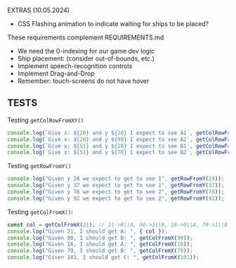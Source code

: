 EXTRAS (10.05.2024)

- CSS Flashing animation to indicate waiting for ships to be placed?

These requirements complement REQUIREMENTS.md

- We need the 0-indexing for our game dev logic
- Ship placement: (consider out-of-bounds, etc.)
- Implement speech-recognition controls
- Implement Drag-and-Drop
- Remember: touch-screens do not have hover

## TESTS

Testing `getColRowFromXY()`

```js  
console.log(`Give x: ${20} and y ${20} I expect to see A1`, getColRowFromXY(20,20));
console.log(`Give x: ${20} and y ${99} I expect to see A2`, getColRowFromXY(20,99));
console.log(`Give x: ${51} and y ${20} I expect to see B1`, getColRowFromXY(51,20));
console.log(`Give x: ${51} and y ${78} I expect to see B2`, getColRowFromXY(51,78));
```

Testing `getRowFromY()`

```js  
console.log("Given y 24 we expect to get to see 1", getRowFromY(24));
console.log("Given y 37 we expect to get to see 1", getRowFromY(37));
console.log("Given y 78 we expect to get to see 2", getRowFromY(78));
console.log("Given y 92 we expect to get to see 2", getRowFromY(92));
```

Testing `getColFromX()`:

```js  
const col = getColFromX(21); // 21->0||A, 90->1||B, 16->0||A, 79->1||B
console.log("Given 21, I should get A: ", { col });
console.log("Given 90, I should get B: ", getColFromX(90));
console.log("Given 16, I should get A: ", getColFromX(16));
console.log("Given 79, I should get B: ", getColFromX(79));
console.log("Given 101, I should get C: ", getColFromX(101));
```